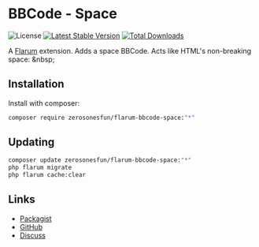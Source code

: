 # BBCode - Space

![License](https://img.shields.io/badge/license-MIT-blue.svg) [![Latest Stable Version](https://img.shields.io/packagist/v/zerosonesfun/flarum-bbcode-space.svg)](https://packagist.org/packages/zerosonesfun/flarum-bbcode-space) [![Total Downloads](https://img.shields.io/packagist/dt/zerosonesfun/flarum-bbcode-space.svg)](https://packagist.org/packages/zerosonesfun/flarum-bbcode-space)

A [Flarum](http://flarum.org) extension. Adds a space BBCode. Acts like HTML&#39;s non-breaking space: &amp;nbsp;

## Installation

Install with composer:

```sh
composer require zerosonesfun/flarum-bbcode-space:"*"
```

## Updating

```sh
composer update zerosonesfun/flarum-bbcode-space:"*"
php flarum migrate
php flarum cache:clear
```

## Links

- [Packagist](https://packagist.org/packages/zerosonesfun/flarum-bbcode-space)
- [GitHub](https://github.com/zerosonesfun/flarum-bbcode-space)
- [Discuss](https://discuss.flarum.org/d/PUT_DISCUSS_SLUG_HERE)
